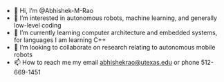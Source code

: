 - 👋 Hi, I’m @Abhishek-M-Rao
- 👀 I’m interested in autonomous robots, machine learning, and generally low-level coding
- 🌱 I’m currently learning computer architecture and embedded systems, for languages I am learning C++
- 💞️ I’m looking to collaborate on research relating to autonomous mobile robots 
- 📫 How to reach me my email abhishekrao@utexas.edu or phone 512-669-1451

<!---
Abhishek-M-Rao/Abhishek-M-Rao is a ✨ special ✨ repository because its `README.md` (this file) appears on your GitHub profile.
You can click the Preview link to take a look at your changes.
--->
